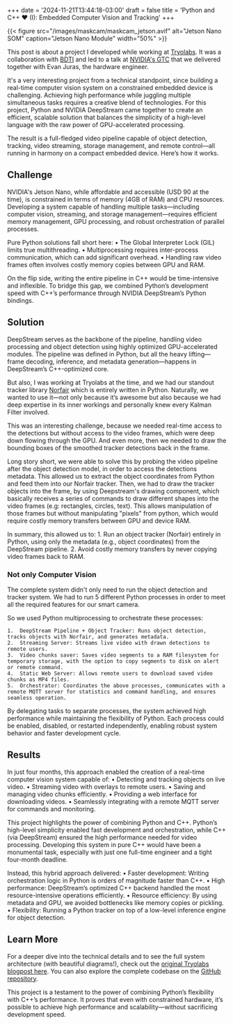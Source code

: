 +++
date = '2024-11-21T13:44:18-03:00'
draft = false
title = 'Python and C++ ❤️ (I): Embedded Computer Vision and Tracking'
+++

{{< figure src="/images/maskcam/maskcam_jetson.avif" alt="Jetson Nano SOM" caption="Jetson Nano Module" width="50%" >}}

This post is about a project I developed while working at [Tryolabs](https://tryolabs.com). It was a collaboration with [BDTI](https://bdti.com) and led to a talk at [NVIDIA's GTC](https://www.nvidia.com/en-us/on-demand/session/gtcspring21-s32588/) that we delivered together with Evan Juras, the hardware engineer.

It's a very interesting project from a technical standpoint, since building a real-time computer vision system on a constrained embedded device is challenging. Achieving high performance while juggling multiple simultaneous tasks requires a creative blend of technologies. For this project, Python and NVIDIA DeepStream came together to create an efficient, scalable solution that balances the simplicity of a high-level language with the raw power of GPU-accelerated processing.

The result is a full-fledged video pipeline capable of object detection, tracking, video streaming, storage management, and remote control—all running in harmony on a compact embedded device. Here’s how it works.

## Challenge
NVIDIA's Jetson Nano, while affordable and accessible (USD 90 at the time), is constrained in terms of memory (4GB of RAM) and CPU resources. Developing a system capable of handling multiple tasks—including computer vision, streaming, and storage management—requires efficient memory management, GPU processing, and robust orchestration of parallel processes.

Pure Python solutions fall short here:
	•	The Global Interpreter Lock (GIL) limits true multithreading.
	•	Multiprocessing requires inter-process communication, which can add significant overhead.
	•	Handling raw video frames often involves costly memory copies between GPU and RAM.

On the flip side, writing the entire pipeline in C++ would be time-intensive and inflexible. To bridge this gap, we combined Python’s development speed with C++’s performance through NVIDIA DeepStream’s Python bindings.

## Solution

DeepStream serves as the backbone of the pipeline, handling video processing and object detection using highly optimized GPU-accelerated modules. The pipeline was defined in Python, but all the heavy lifting—frame decoding, inference, and metadata generation—happens in DeepStream’s C++-optimized core.

But also, I was working at Tryolabs at the time, and we had our standout tracker library [Norfair](https://tryolabs.com/blog/2020/09/10/releasing-norfair-an-open-source-library-for-object-tracking) which is entirely written in Python. Naturally, we wanted to use it—not only because it’s awesome but also because we had deep expertise in its inner workings and personally knew every Kalman Filter involved.

This was an interesting challenge, because we needed real-time access to the detections but without access to the video frames, which were deep down flowing through the GPU. And even more, then we needed to draw the bounding boxes of the smoothed tracker detections back in the frame.

Long story short, we were able to solve this by probing the video pipeline after the object detection model, in order to access the detections metadata. This allowed us to extract the object coordinates from Python and feed them into our Norfair tracker. Then, we had to draw the tracker objects into the frame, by using Deepstream's drawing component, which basically receives a series of commands to draw different shapes into the video frames (e.g: rectangles, circles, text). This allows manipulation of those frames but without manipulating "pixels" from python, which would require costly memory transfers between GPU and device RAM.

In summary, this allowed us to:
	1.	Run an object tracker (Norfair) entirely in Python, using only the metadata (e.g., object coordinates) from the DeepStream pipeline.
	2.	Avoid costly memory transfers by never copying video frames back to RAM.

### Not only Computer Vision

The complete system didn't only need to run the object detection and tracker system. We had to run 5 different Python processes in order to meet all the required features for our smart camera.

So we used Python multiprocessing to orchestrate these processes:

	1.	DeepStream Pipeline + Object Tracker: Runs object detection, tracks objects with Norfair, and generates metadata.
	2.	Streaming Server: Streams live video with drawn detections to remote users.
	3.	Video chunks saver: Saves video segments to a RAM filesystem for temporary storage, with the option to copy segments to disk on alert or remote command.
	4.	Static Web Server: Allows remote users to download saved video chunks as MP4 files.
	5.	Orchestrator: Coordinates the above processes, communicates with a remote MQTT server for statistics and command handling, and ensures seamless operation.

By delegating tasks to separate processes, the system achieved high performance while maintaining the flexibility of Python. Each process could be enabled, disabled, or restarted independently, enabling robust system behavior and faster development cycle.

## Results

In just four months, this approach enabled the creation of a real-time computer vision system capable of:
	•	Detecting and tracking objects on live video.
	•	Streaming video with overlays to remote users.
	•	Saving and managing video chunks efficiently.
	•	Providing a web interface for downloading videos.
	•	Seamlessly integrating with a remote MQTT server for commands and monitoring.

This project highlights the power of combining Python and C++. Python’s high-level simplicity enabled fast development and orchestration, while C++ (via DeepStream) ensured the high performance needed for video processing. Developing this system in pure C++ would have been a monumental task, especially with just one full-time engineer and a tight four-month deadline.

Instead, this hybrid approach delivered:
	• Faster development: Writing orchestration logic in Python is orders of magnitude faster than C++.
	• High performance: DeepStream’s optimized C++ backend handled the most resource-intensive operations efficiently.
	• Resource efficiency: By using metadata and GPU, we avoided bottlenecks like memory copies or pickling.
    • Flexibility: Running a Python tracker on top of a low-level inference engine for object detection.


## Learn More

For a deeper dive into the technical details and to see the full system architecture (with beautiful diagrams!), check out the [original Tryolabs blogpost here](https://tryolabs.com/blog/2021/03/17/releasing-maskcam-an-open-source-smart-camera-based-around-jetson-nano). You can also explore the complete codebase on the [GitHub repository](https://github.com/bdtinc/maskcam).

This project is a testament to the power of combining Python’s flexibility with C++’s performance. It proves that even with constrained hardware, it’s possible to achieve high performance and scalability—without sacrificing development speed.